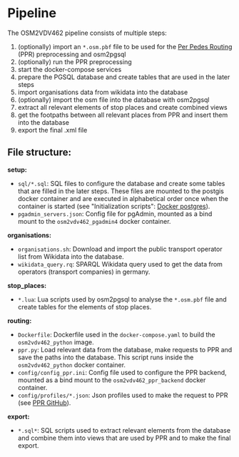 # Pipeline

The OSM2VDV462 pipeline consists of multiple steps:

1. (optionally) import an `*.osm.pbf` file to be used for the [Per Pedes Routing](https://motis-project.de/docs/api/endpoint/ppr.html) (PPR) preprocessing and osm2pgsql
2. (optionally) run the PPR preprocessing
3. start the docker-compose services
4. prepare the PGSQL database and create tables that are used in the later steps
5. import organisations data from wikidata into the database
6. (optionally) import the osm file into the database with osm2pgsql
7. extract all relevant elements of stop places and create combined views
8. get the footpaths between all relevant places from PPR and insert them into the database
9. export the final .xml file

## File structure:

**setup:**

- `sql/*.sql`: SQL files to configure the database and create some tables that are filled in the later steps. These files are mounted to the postgis docker container and are executed in alphabetical order once when the container is started (see "Initialization scripts": [Docker postgres](https://hub.docker.com/_/postgres)).
- `pgadmin_servers.json`: Config file for pgAdmin, mounted as a bind mount to the `osm2vdv462_pgadmin4` docker container.

**organisations:**

- `organisations.sh`: Download and import the public transport operator list from Wikidata into the database.
- `wikidata_query.rq`: SPARQL Wikidata query used to get the data from operators (transport companies) in germany.

**stop_places:**

- `*.lua`: Lua scripts used by osm2pgsql to analyse the `*.osm.pbf` file and create tables for the elements of stop places.

**routing:**

- `Dockerfile`: Dockerfile used in the `docker-compose.yaml` to build the `osm2vdv462_python` image.
- `ppr.py`: Load relevant data from the database, make requests to PPR and save the paths into the database. This script runs inside the `osm2vdv462_python` docker container.
- `config/config_ppr.ini`: Config file used to configure the PPR backend, mounted as a bind mount to the `osm2vdv462_ppr_backend` docker container.
- `config/profiles/*.json`: Json profiles used to make the request to PPR (see [PPR GitHub](https://github.com/motis-project/ppr/tree/master/profiles)).

**export:**

- `*.sql*`: SQL scripts used to extract relevant elements from the database and combine them into views that are used by PPR and to make the final export.